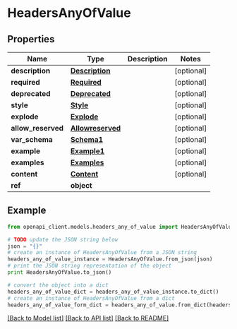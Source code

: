 # HeadersAnyOfValue


## Properties
Name | Type | Description | Notes
------------ | ------------- | ------------- | -------------
**description** | [**Description**](Description.md) |  | [optional] 
**required** | [**Required**](Required.md) |  | [optional] 
**deprecated** | [**Deprecated**](Deprecated.md) |  | [optional] 
**style** | [**Style**](Style.md) |  | [optional] 
**explode** | [**Explode**](Explode.md) |  | [optional] 
**allow_reserved** | [**Allowreserved**](Allowreserved.md) |  | [optional] 
**var_schema** | [**Schema1**](Schema1.md) |  | [optional] 
**example** | [**Example1**](Example1.md) |  | [optional] 
**examples** | [**Examples**](Examples.md) |  | [optional] 
**content** | [**Content**](Content.md) |  | [optional] 
**ref** | **object** |  | 

## Example

```python
from openapi_client.models.headers_any_of_value import HeadersAnyOfValue

# TODO update the JSON string below
json = "{}"
# create an instance of HeadersAnyOfValue from a JSON string
headers_any_of_value_instance = HeadersAnyOfValue.from_json(json)
# print the JSON string representation of the object
print HeadersAnyOfValue.to_json()

# convert the object into a dict
headers_any_of_value_dict = headers_any_of_value_instance.to_dict()
# create an instance of HeadersAnyOfValue from a dict
headers_any_of_value_form_dict = headers_any_of_value.from_dict(headers_any_of_value_dict)
```
[[Back to Model list]](../README.md#documentation-for-models) [[Back to API list]](../README.md#documentation-for-api-endpoints) [[Back to README]](../README.md)


